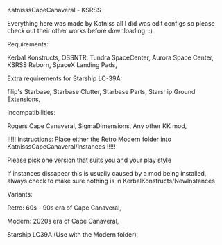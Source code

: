 KatnisssCapeCanaveral - KSRSS 

Everything here was made by Katniss all I did was edit configs so please check out their other works before downloading. :)

Requirements:

Kerbal Konstructs,
OSSNTR,
Tundra SpaceCenter,
Aurora Space Center,
KSRSS Reborn,
SpaceX Landing Pads,

Extra requirements for Starship LC-39A:

filip's Starbase,
Starbase Clutter,
Starbase Parts,
Starship Ground Extensions,


Incompatibilities:

Rogers Cape Canaveral,
SigmaDimensions,
Any other KK mod,


!!!!! Instructions: Place either the Retro Modern folder into KatnisssCapeCanaveral/Instances !!!!!




Please pick one version that suits you and your play style



If instances dissapear this is usually caused by a mod being installed, always check to make sure nothing is in KerbalKonstructs/NewInstances




Variants:

Retro: 60s - 90s era of Cape Canaveral,

Modern: 2020s era of Cape Canaveral,

Starship LC39A (Use with the Modern folder),

